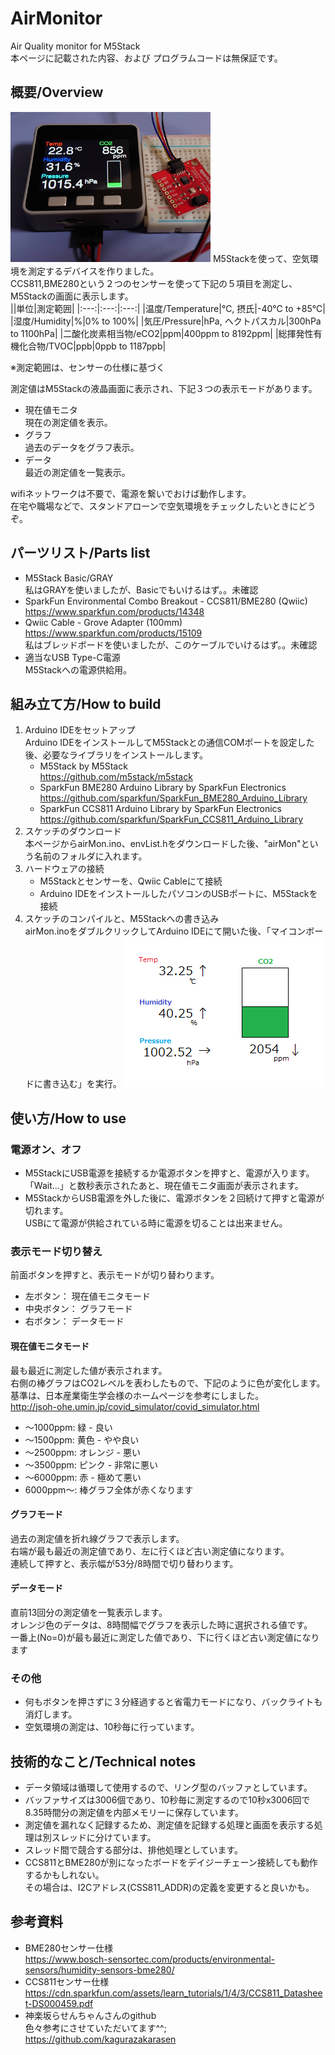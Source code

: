 # AirMonitor
Air Quality monitor for M5Stack<BR>
本ページに記載された内容、および プログラムコードは無保証です。

## 概要/Overview
<img src="image/hardware.JPG" width="320">
M5Stackを使って、空気環境を測定するデバイスを作りました。<BR>
CCS811,BME280という２つのセンサーを使って下記の５項目を測定し、M5Stackの画面に表示します。<BR>
  ||単位|測定範囲|
  |:---:|:---:|:---:|
  |温度/Temperature|℃, 摂氏|-40℃ to +85℃|
  |湿度/Humidity|%|0% to 100%|
  |気圧/Pressure|hPa, ヘクトパスカル|300hPa to 1100hPa|
  |二酸化炭素相当物/eCO2|ppm|400ppm to 8192ppm|
  |総揮発性有機化合物/TVOC|ppb|0ppb to 1187ppb|
  
※測定範囲は、センサーの仕様に基づく
  
測定値はM5Stackの液晶画面に表示され、下記３つの表示モードがあります。
- 現在値モニタ<BR>
  現在の測定値を表示。
- グラフ<BR>
  過去のデータをグラフ表示。
- データ<BR>
  最近の測定値を一覧表示。
  
wifiネットワークは不要で、電源を繋いでおけば動作します。<BR>
在宅や職場などで、スタンドアローンで空気環境をチェックしたいときにどうぞ。

## パーツリスト/Parts list
* M5Stack Basic/GRAY<BR>
  私はGRAYを使いましたが、Basicでもいけるはず。。未確認
* SparkFun Environmental Combo Breakout - CCS811/BME280 (Qwiic)<BR>
  https://www.sparkfun.com/products/14348
* Qwiic Cable - Grove Adapter (100mm)<BR>
  https://www.sparkfun.com/products/15109<BR>
  私はブレッドボードを使いましたが、このケーブルでいけるはず。。未確認
* 適当なUSB Type-C電源<BR>
  M5Stackへの電源供給用。
  
## 組み立て方/How to build
1. Arduino IDEをセットアップ<BR>
  Arduino IDEをインストールしてM5Stackとの通信COMポートを設定した後、必要なライブラリをインストールします。
   - M5Stack by M5Stack<BR>
     https://github.com/m5stack/m5stack
   - SparkFun BME280 Arduino Library by SparkFun Electronics<BR>
     https://github.com/sparkfun/SparkFun_BME280_Arduino_Library
   - SparkFun CCS811 Arduino Library by SparkFun Electronics<BR>
     https://github.com/sparkfun/SparkFun_CCS811_Arduino_Library
2. スケッチのダウンロード<BR>
  本ページからairMon.ino、envList.hをダウンロードした後、"airMon"という名前のフォルダに入れます。
3. ハードウェアの接続<BR>
   - M5Stackとセンサーを、Qwiic Cableにて接続
   - Arduino IDEをインストールしたパソコンのUSBポートに、M5Stackを接続
4. スケッチのコンパイルと、M5Stackへの書き込み<BR>
  airMon.inoをダブルクリックしてArduino IDEにて開いた後、「マイコンボードに書き込む」を実行。
 ![test](image/無題.png) 
## 使い方/How to use
### 電源オン、オフ
* M5StackにUSB電源を接続するか電源ボタンを押すと、電源が入ります。<BR>
  「Wait...」と数秒表示されたあと、現在値モニタ画面が表示されます。
* M5StackからUSB電源を外した後に、電源ボタンを２回続けて押すと電源が切れます。<BR>
  USBにて電源が供給されている時に電源を切ることは出来ません。
### 表示モード切り替え
  前面ボタンを押すと、表示モードが切り替わります。
  - 左ボタン： 現在値モニタモード
  - 中央ボタン： グラフモード
  - 右ボタン： データモード
#### 現在値モニタモード<BR>
  最も最近に測定した値が表示されます。<BR>
  右側の棒グラフはCO2レベルを表わしたもので、下記のように色が変化します。<BR>
  基準は、日本産業衛生学会様のホームページを参考にしました。<BR>
  http://jsoh-ohe.umin.jp/covid_simulator/covid_simulator.html
  - ～1000ppm: 緑 - 良い
  - ～1500ppm: 黄色 - やや良い
  - ～2500ppm: オレンジ - 悪い
  - ～3500ppm: ピンク - 非常に悪い
  - ～6000ppm: 赤 - 極めて悪い
  - 6000ppm～: 棒グラフ全体が赤くなります
#### グラフモード<BR>
  過去の測定値を折れ線グラフで表示します。<BR>
  右端が最も最近の測定値であり、左に行くほど古い測定値になります。<BR>
  連続して押すと、表示幅が53分/8時間で切り替わります。
#### データモード<BR>
  直前13回分の測定値を一覧表示します。<BR>
  オレンジ色のデータは、8時間幅でグラフを表示した時に選択される値です。<BR>
  一番上(No=0)が最も最近に測定した値であり、下に行くほど古い測定値になります
### その他
  * 何もボタンを押さずに３分経過すると省電力モードになり、バックライトも消灯します。
  * 空気環境の測定は、10秒毎に行っています。

## 技術的なこと/Technical notes
- データ領域は循環して使用するので、リング型のバッファとしています。
- バッファサイズは3006個であり、10秒毎に測定するので10秒x3006回で8.35時間分の測定値を内部メモリーに保存しています。
- 測定値を漏れなく記録するため、測定値を記録する処理と画面を表示する処理は別スレッドに分けています。
- スレッド間で競合する部分は、排他処理としています。
- CCS811とBME280が別になったボードをデイジーチェーン接続しても動作するかもしれない。<BR>
  その場合は、I2Cアドレス(CSS811_ADDR)の定義を変更すると良いかも。
  
## 参考資料
 - BME280センサー仕様<BR>
  https://www.bosch-sensortec.com/products/environmental-sensors/humidity-sensors-bme280/
 - CCS811センサー仕様<BR>
  https://cdn.sparkfun.com/assets/learn_tutorials/1/4/3/CCS811_Datasheet-DS000459.pdf
 - 神楽坂らせんちゃんさんのgithub<BR>
   色々参考にさせていただいてます^^;<BR>
   https://github.com/kagurazakarasen
